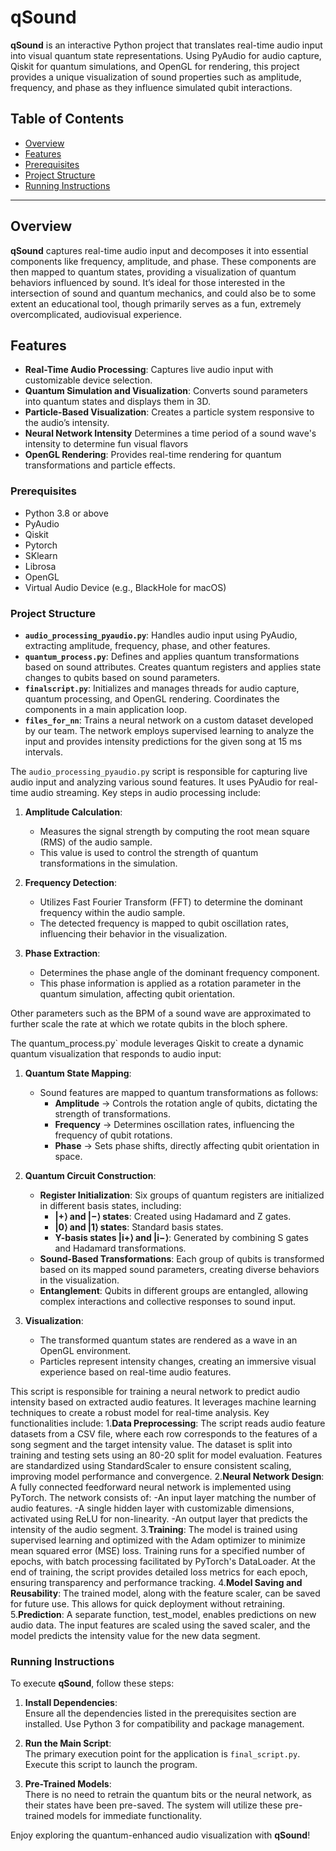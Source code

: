 # qSound

**qSound** is an interactive Python project that translates real-time audio input into visual quantum state representations. Using PyAudio for audio capture, Qiskit for quantum simulations, and OpenGL for rendering, this project provides a unique visualization of sound properties such as amplitude, frequency, and phase as they influence simulated qubit interactions.

## Table of Contents

- [Overview](#overview)
- [Features](#features)
- [Prerequisites](#prerequisites)
- [Project Structure](#project-structure)
- [Running Instructions](#running-instructions)

---

## Overview

**qSound** captures real-time audio input and decomposes it into essential components like frequency, amplitude, and phase. These components are then mapped to quantum states, providing a visualization of quantum behaviors influenced by sound. It’s ideal for those interested in the intersection of sound and quantum mechanics, and could also be to some extent an educational tool, though primarily serves as a fun, extremely overcomplicated, audiovisual experience.

## Features

- **Real-Time Audio Processing**: Captures live audio input with customizable device selection.
- **Quantum Simulation and Visualization**: Converts sound parameters into quantum states and displays them in 3D.
- **Particle-Based Visualization**: Creates a particle system responsive to the audio’s intensity.
- **Neural Network Intensity** Determines a time period of a sound wave's intensity to determine fun visual flavors
- **OpenGL Rendering**: Provides real-time rendering for quantum transformations and particle effects.


### Prerequisites

- Python 3.8 or above
- PyAudio
- Qiskit
- Pytorch
- SKlearn
- Librosa
- OpenGL
- Virtual Audio Device (e.g., BlackHole for macOS)




### Project Structure


- **`audio_processing_pyaudio.py`**: Handles audio input using PyAudio, extracting amplitude, frequency, phase, and other features.
- **`quantum_process.py`**: Defines and applies quantum transformations based on sound attributes. Creates quantum registers and applies state changes to qubits based on sound parameters.
- **`finalscript.py`**: Initializes and manages threads for audio capture, quantum processing, and OpenGL rendering. Coordinates the components in a main application loop.
- **`files_for_nn`**: Trains a neural network on a custom dataset developed by our team. The network employs supervised learning to analyze the input and provides intensity predictions for the given song at 15 ms intervals.



The `audio_processing_pyaudio.py` script is responsible for capturing live audio input and analyzing various sound features. It uses PyAudio for real-time audio streaming. Key steps in audio processing include:

1. **Amplitude Calculation**:
   - Measures the signal strength by computing the root mean square (RMS) of the audio sample.
   - This value is used to control the strength of quantum transformations in the simulation.

2. **Frequency Detection**:
   - Utilizes Fast Fourier Transform (FFT) to determine the dominant frequency within the audio sample.
   - The detected frequency is mapped to qubit oscillation rates, influencing their behavior in the visualization.

3. **Phase Extraction**:
   - Determines the phase angle of the dominant frequency component.
   - This phase information is applied as a rotation parameter in the quantum simulation, affecting qubit orientation.

Other parameters such as the BPM of a sound wave are approximated to further scale the rate at which we rotate qubits in the bloch sphere.


The quantum_process.py` module leverages Qiskit to create a dynamic quantum visualization that responds to audio input:

1. **Quantum State Mapping**:
   - Sound features are mapped to quantum transformations as follows:
     - **Amplitude** -> Controls the rotation angle of qubits, dictating the strength of transformations.
     - **Frequency** -> Determines oscillation rates, influencing the frequency of qubit rotations.
     - **Phase** -> Sets phase shifts, directly affecting qubit orientation in space.

2. **Quantum Circuit Construction**:
   - **Register Initialization**: Six groups of quantum registers are initialized in different basis states, including:
     - **|+⟩ and |−⟩ states**: Created using Hadamard and Z gates.
     - **|0⟩ and |1⟩ states**: Standard basis states.
     - **Y-basis states |i+⟩ and |i−⟩**: Generated by combining S gates and Hadamard transformations.
   - **Sound-Based Transformations**: Each group of qubits is transformed based on its mapped sound parameters, creating diverse behaviors in the visualization.
   - **Entanglement**: Qubits in different groups are entangled, allowing complex interactions and collective responses to sound input.

3. **Visualization**:
   - The transformed quantum states are rendered as a wave in an OpenGL environment.
   - Particles represent intensity changes, creating an immersive visual experience based on real-time audio features.

This script is responsible for training a neural network to predict audio intensity based on extracted audio features. It leverages machine learning techniques to create a robust model for real-time analysis. Key functionalities include:
1.**Data Preprocessing**:
The script reads audio feature datasets from a CSV file, where each row corresponds to the features of a song segment and the target intensity value.
The dataset is split into training and testing sets using an 80-20 split for model evaluation.
Features are standardized using StandardScaler to ensure consistent scaling, improving model performance and convergence.
2.**Neural Network Design**:
   A fully connected feedforward neural network is implemented using PyTorch.
   The network consists of:
   -An input layer matching the number of audio features.
   -A single hidden layer with customizable dimensions, activated using ReLU for non-linearity.
   -An output layer that predicts the intensity of the audio segment.
3.**Training**:
   The model is trained using supervised learning and optimized with the Adam optimizer to minimize mean squared error (MSE) loss.
   Training runs for a specified number of epochs, with batch processing facilitated by PyTorch's DataLoader.
   At the end of training, the script provides detailed loss metrics for each epoch, ensuring transparency and performance tracking.
4.**Model Saving and Reusability**:
   The trained model, along with the feature scaler, can be saved for future use. This allows for quick deployment without retraining.
5.**Prediction**:
   A separate function, test_model, enables predictions on new audio data.
   The input features are scaled using the saved scaler, and the model predicts the intensity value for the new data segment.

### Running Instructions

To execute **qSound**, follow these steps:

1. **Install Dependencies**:  
   Ensure all the dependencies listed in the prerequisites section are installed. Use Python 3 for compatibility and package management.

2. **Run the Main Script**:  
   The primary execution point for the application is `final_script.py`. Execute this script to launch the program.

3. **Pre-Trained Models**:  
   There is no need to retrain the quantum bits or the neural network, as their states have been pre-saved. The system will utilize these pre-trained models for immediate functionality.  

Enjoy exploring the quantum-enhanced audio visualization with **qSound**!

       



